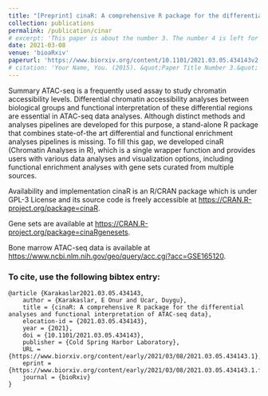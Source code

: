 ```yaml
---
title: "[Preprint] cinaR: A comprehensive R package for the differential analyses and functional interpretation of ATAC-seq data"
collection: publications
permalink: /publication/cinar
# excerpt: 'This paper is about the number 3. The number 4 is left for future work.'
date: 2021-03-08
venue: 'bioaRxiv'
paperurl: 'https://www.biorxiv.org/content/10.1101/2021.03.05.434143v2'
# citation: 'Your Name, You. (2015). &quot;Paper Title Number 3.&quot; <i>Journal 1</i>. 1(3).'
---
```

Summary ATAC-seq is a frequently used assay to study chromatin accessibility levels. Differential chromatin accessibility analyses between biological groups and functional interpretation of these differential regions are essential in ATAC-seq data analyses. Although distinct methods and analyses pipelines are developed for this purpose, a stand-alone R package that combines state-of-the art differential and functional enrichment analyses pipelines is missing. To fill this gap, we developed cinaR (Chromatin Analyses in R), which is a single wrapper function and provides users with various data analyses and visualization options, including functional enrichment analyses with gene sets curated from multiple sources.

Availability and implementation cinaR is an R/CRAN package which is under GPL-3 License and its source code is freely accessible at https://CRAN.R-project.org/package=cinaR.

Gene sets are available at https://CRAN.R-project.org/package=cinaRgenesets.

Bone marrow ATAC-seq data is available at https://www.ncbi.nlm.nih.gov/geo/query/acc.cgi?acc=GSE165120.


### To cite, use the following bibtex entry:
```
@article {Karakaslar2021.03.05.434143,
	author = {Karakaslar, E Onur and Ucar, Duygu},
	title = {cinaR: A comprehensive R package for the differential analyses and functional interpretation of ATAC-seq data},
	elocation-id = {2021.03.05.434143},
	year = {2021},
	doi = {10.1101/2021.03.05.434143},
	publisher = {Cold Spring Harbor Laboratory},
	URL = {https://www.biorxiv.org/content/early/2021/03/08/2021.03.05.434143.1},
	eprint = {https://www.biorxiv.org/content/early/2021/03/08/2021.03.05.434143.1.full.pdf},
	journal = {bioRxiv}
}
```
